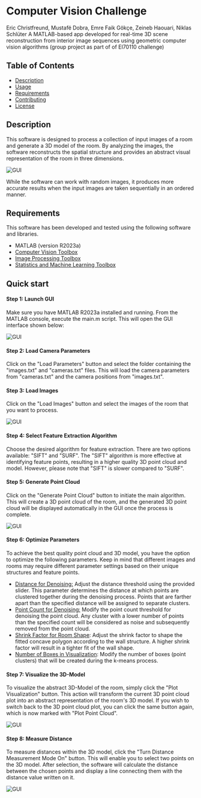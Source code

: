 # Computer Vision Challenge
Eric Christfreund, Mustafë Dobra, Emre Faik Gökçe, Zeineb Haouari, Niklas Schlüter
A MATLAB-based app developed for real-time 3D scene reconstruction from interior image sequences using geometric computer vision algorithms (group project as part of of  EI70110 challenge)
## Table of Contents

- [Description](#description)
- [Usage](#usage)
- [Requirements](#requirements)
- [Contributing](#contributing)
- [License](#license)

## Description

This software is designed to process a collection of input images of a room and generate a 3D model of the room. By analyzing the images, the software reconstructs the spatial structure and provides an abstract visual representation of the room in three dimensions.

![GUI](/visuals/3dmodel.png)

While the software can work with random images, it produces more accurate results when the input images are taken sequentially in an ordered manner.

## Requirements

This software has been developed and tested using the following software and libraries.

- MATLAB (version R2023a)
- [Computer Vision Toolbox](https://www.mathworks.com/products/computer-vision.html)
- [Image Processing Toolbox](https://www.mathworks.com/products/image.html)
- [Statistics and Machine Learning Toolbox](https://www.mathworks.com/products/statistics.html)

## Quick start

#### <b/>Step 1: Launch GUI</b>  
Make sure you have MATLAB R2023a installed and running. From the MATLAB console, execute the main.m script. This will open the GUI interface shown below:

![GUI](/visuals/gui.png)
 
#### <b/>Step 2: Load Camera Parameters</b> 
Click on the "Load Parameters" button and select the folder containing the "images.txt" and "cameras.txt" files. This will load the camera parameters from "cameras.txt" and the camera positions from "images.txt".

#### <b/>Step 3: Load Images</b>
Click on the "Load Images" button and select the images of the room that you want to process.

![GUI](/visuals/guiloaded.png)

#### <b/>Step 4: Select Feature Extraction Algorithm</b>
Choose the desired algorithm for feature extraction. There are two options available: "SIFT" and "SURF". The "SIFT" algorithm is more effective at identifying feature points, resulting in a higher quality 3D point cloud and model. However, please note that "SIFT" is slower compared to "SURF".

#### <b/>Step 5: Generate Point Cloud</b>
Click on the "Generate Point Cloud" button to initiate the main algorithm. This will create a 3D point cloud of the room, and the generated 3D point cloud will be displayed automatically in the GUI once the process is complete.

![GUI](/visuals/point_cloud.png)

#### <b/>Step 6: Optimize Parameters</b> 
To achieve the best quality point cloud and 3D model, you have the option to optimize the following parameters. Keep in mind that different images and rooms may require different parameter settings based on their unique structures and feature points.

- <u/>Distance for Denoising:</u> Adjust the distance threshold using the provided slider. This parameter determines the distance at which points are clustered together during the denoising process. Points that are farther apart than the specified distance will be assigned to separate clusters.
- <u/>Point Count for Denoising:</u> Modify the point count threshold for denoising the point cloud. Any cluster with a lower number of points than the specified count will be considered as noise and subsequently removed from the point cloud.
- <u/>Shrink Factor for Room Shape</u>: Adjust the shrink factor to shape the fitted concave polygon according to the wall structure. A higher shrink factor will result in a tighter fit of the wall shape.
- <u/>Number of Boxes in Visualization</u>: Modify the number of boxes (point clusters) that will be created during the k-means process.

#### <b/>Step 7: Visualize the 3D-Model</b>
To visualize the abstract 3D-Model of the room, simply click the "Plot Visualization" button. This action will transform the current 3D point cloud plot into an abstract representation of the room's 3D model. If you wish to switch back to the 3D point cloud plot, you can click the same button again, which is now marked with "Plot Point Cloud".

![GUI](/visuals/3dmodel.png)

#### <b/>Step 8: Measure Distance</b>
To measure distances within the 3D model, click the "Turn Distance Measurement Mode On" button. This will enable you to select two points on the 3D model. After selection, the software will calculate the distance between the chosen points and display a line connecting them with the distance value written on it.

![GUI](/visuals/distance.png)

